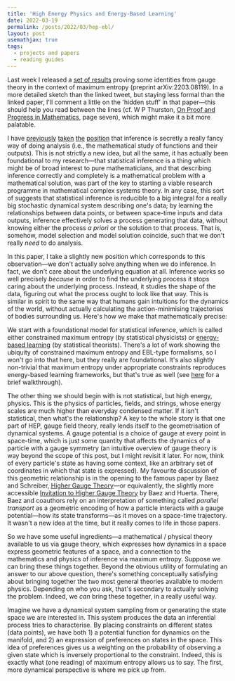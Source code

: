 ```yaml
---
title: 'High Energy Physics and Energy-Based Learning'
date: 2022-03-19
permalink: /posts/2022/03/hep-ebl/
layout: post
usemathjax: true
tags:
  - projects and papers
  - reading guides
---
```


Last week I released a [set of results](https://twitter.com/DaltonSakthi/status/1504093956270866433?s=20&t=6fdfM_AROWfDGQC_xYrGPw) proving some identities from gauge theory in the context of maximum entropy (preprint arXiv:2203.08119). In a more detailed sketch than the linked tweet, but staying less formal than the linked paper, I'll comment a little on the 'hidden stuff' in that paper—this should help you read between the lines (cf. W P Thurston, [On Proof and Progress in Mathematics](https://arxiv.org/abs/math/9404236), page seven), which might make it a bit more palatable.

I have [previously](https://arxiv.org/abs/2102.04896) [taken](https://darsakthi.github.io/talks/tnb-0) [the](https://darsakthi.github.io/talks/sbu-0) [position](https://darsakthi.github.io/talks/ttu-0) that inference is secretly a really fancy way of doing analysis (i.e., the mathematical study of functions and their outputs). This is not strictly a new idea, but all the same, it has actually been foundational to my research—that statistical inference is a thing which might be of broad interest to pure mathematicians, and that describing inference correctly and completely is a mathematical problem with a mathematical solution, was part of the key to starting a viable research programme in mathematical complex systems theory. In any case, this sort of suggests that statistical inference is reducible to a big integral for a really big stochastic dynamical system describing one's data; by learning the relationships between data points, or between space-time inputs and data outputs, inference effectively solves a process generating that data, without knowing either the process _a priori_ or the solution to that process. That is, somehow, model selection and model solution coincide, such that we don't really _need_ to do analysis. 

In this paper, I take a slightly new position which corresponds to this observation—we don't actually solve anything when we do inference. In fact, we don't care about the underlying equation at all. Inference works so well precisely _because_ in order to find the underlying process it stops caring about the underlying process. Instead, it studies the shape of the data, figuring out what the process ought to look like that way. This is similar in spirit to the same way that humans gain intuitions for the dynamics of the world, without actually calculating the action-minimising trajectories of bodies surrounding us. Here's how we make that mathematically precise:

We start with a foundational model for statistical inference, which is called either constrained maximum entropy (by statistical physicists) or [energy-based learning](https://www.youtube.com/watch?v=piaPIKO1MFY) (by statistical theorists). There's a lot of work showing the ubiquity of constrained maximum entropy and EBL-type formalisms, so I won't go into that here, but they really are foundational. It's also slightly non-trivial that maximum entropy under appropriate constraints reproduces energy-based learning frameworks, but that's true as well (see [here](https://physicsofebm.github.io) for a brief walkthrough). 

The other thing we should begin with is not statistical, but high energy, physics. This is the physics of particles, fields, and strings, whose energy scales are much higher than everyday condensed matter. If it isn't statistical, then what's the relationship? A key to the whole story is that one part of HEP, gauge field theory, really lends itself to the geometrisation of dynamical systems. A gauge potential is a choice of gauge at every point in space-time, which is just some quantity that affects the dynamics of a particle with a gauge symmetry (an intuitive overview of gauge theory is way beyond the scope of this post, but I might revisit it later. For now, think of every particle's state as having some context, like an arbitrary set of coordinates in which that state is expressed). My favourite discussion of this geometric relationship is in the opening to the famous paper by Baez and Schreiber, [Higher Gauge Theory](https://arxiv.org/abs/math/0511710)—or equivalently, the slightly more accessible [Invitation to Higher Gauge Theory](https://arxiv.org/abs/1003.4485) by Baez and Huerta. There, Baez and coauthors rely on an interpretation of something called _parallel transport_ as a geometric encoding of how a particle interacts with a gauge potential—how its state transforms—as it moves on a space-time trajectory. It wasn't a new idea at the time, but it really comes to life in those papers.  

So we have some useful ingredients—a mathematical / physical theory available to us via gauge theory, which expresses how dynamics in a space express geometric features of a space, and a connection to the mathematics and physics of inference via maximum entropy. Suppose we can bring these things together. Beyond the obvious utility of formulating an answer to our above question, there's something conceptually satisfying about bringing together the two most general theories available to modern physics. Depending on who you ask, that's secondary to actually solving the problem. Indeed, we _can_ bring these together, in a really useful way. 

Imagine we have a dynamical system sampling from or generating the state space we are interested in. This system produces the data an inferential process tries to characterise. By placing constraints on different states (data points), we have both 1) a potential function for dynamics on the manifold, and 2) an expression of preferences on states in the space. This idea of preferences gives us a weighting on the probability of observing a given state which is inversely proportional to the constraint. Indeed, this is exactly what (one reading) of maximum entropy allows us to say. The first, more dynamical perspective is where we pick up from. 
